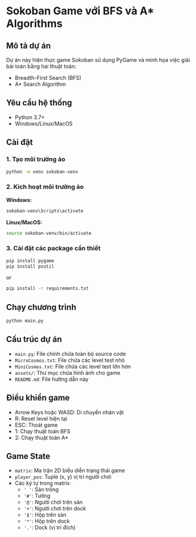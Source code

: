 # Sokoban Game với BFS và A* Algorithms

## Mô tả dự án
Dự án này hiện thực game Sokoban sử dụng PyGame và minh họa việc giải bài toán bằng hai thuật toán:
- Breadth-First Search (BFS)
- A* Search Algorithm

## Yêu cầu hệ thống
- Python 3.7+
- Windows/Linux/MacOS

## Cài đặt

### 1. Tạo môi trường ảo
```bash
python -m venv sokoban-venv
```

### 2. Kích hoạt môi trường ảo
**Windows:**
```bash
sokoban-venv\Scripts\activate
```

**Linux/MacOS:**
```bash
source sokoban-venv/bin/activate
```

### 3. Cài đặt các package cần thiết
```bash
pip install pygame
pip install psutil
```
or
```bash
pip install -r requirements.txt
```
## Chạy chương trình
```bash
python main.py
```

## Cấu trúc dự án
- `main.py`: File chính chứa toàn bộ source code
- `MicroCosmos.txt`: File chứa các level test nhỏ
- `MiniCosmos.txt`: File chứa các level test lớn hơn
- `assets/`: Thư mục chứa hình ảnh cho game
- `README.md`: File hướng dẫn này

## Điều khiển game
- Arrow Keys hoặc WASD: Di chuyển nhân vật
- R: Reset level hiện tại
- ESC: Thoát game
- 1: Chạy thuật toán BFS
- 2: Chạy thuật toán A*

## Game State
- `matrix`: Ma trận 2D biểu diễn trạng thái game
- `player_pos`: Tuple (x, y) vị trí người chơi
- Các ký tự trong matrix:
  - `' '`: Sàn trống
  - `'#'`: Tường
  - `'@'`: Người chơi trên sàn
  - `'+'`: Người chơi trên dock
  - `'$'`: Hộp trên sàn
  - `'*'`: Hộp trên dock
  - `'.'`: Dock (vị trí đích)